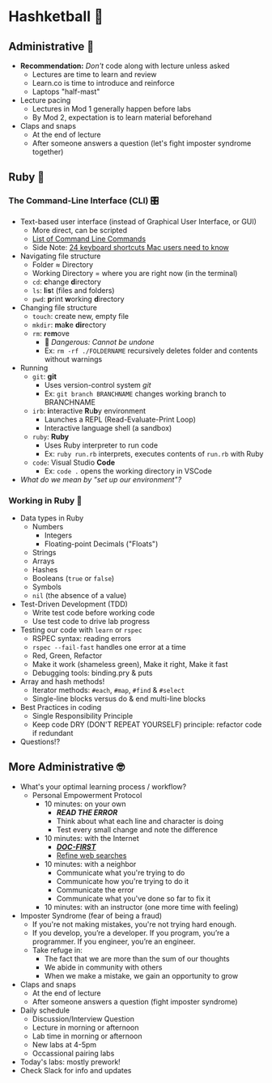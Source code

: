 # Hashketball 🏀

## Administrative 🧐

- **Recommendation:** *Don't* code along with lecture unless asked
  - Lectures are time to learn and review
  - Learn.co is time to introduce and reinforce
  - Laptops "half-mast"
- Lecture pacing
  - Lectures in Mod 1 generally happen before labs
  - By Mod 2, expectation is to learn material beforehand
- Claps and snaps
  - At the end of lecture
  - After someone answers a question (let's fight imposter syndrome together)

## Ruby 🧰

### The Command-Line Interface (CLI) 🎛

- Text-based user interface (instead of Graphical User Interface, or GUI)
  - More direct, can be scripted
  - [List of Command Line Commands](https://www.codecademy.com/articles/command-line-commands)
  - Side Note: [24 keyboard shortcuts Mac users need to know](https://www.computerworld.com/article/3023544/24-keyboard-shortcuts-mac-users-need-to-know.html)
- Navigating file structure
  - Folder ≈ Directory
  - Working Directory = where you are right now (in the terminal)
  - `cd`: **c**hange **d**irectory
  - `ls`: **l**i**s**t (files and folders)
  - `pwd`: **p**rint **w**orking **d**irectory
- Changing file structure
  - `touch`: create new, empty file
  - `mkdir`: **m**a**k**e **dir**ectory
  - `rm`: **r**e**m**ove
    - 🚨 *Dangerous: Cannot be undone*
    - Ex: `rm -rf ./FOLDERNAME` recursively deletes folder and contents without warnings
- Running
  - `git`: **git**
    - Uses version-control system *git*
    - Ex: `git branch BRANCHNAME` changes working branch to BRANCHNAME
  - `irb`: **i**nteractive **R**u**b**y environment
    - Launches a REPL (Read-Evaluate-Print Loop)
    - Interactive language shell (a sandbox)
  - `ruby`: **Ruby**
    - Uses Ruby interpreter to run code
    - Ex: `ruby run.rb` interprets, executes contents of `run.rb` with Ruby
  - `code`: Visual Studio **Code**
    - Ex: `code .` opens the working directory in VSCode
- *What do we mean by "set up our environment"?*

### Working in Ruby 💎

- Data types in Ruby
  - Numbers
    - Integers
    - Floating-point Decimals ("Floats")
  - Strings
  - Arrays
  - Hashes
  - Booleans (`true` or `false`)
  - Symbols
  - `nil` (the absence of a value)
- Test-Driven Development (TDD)
  - Write test code before working code
  - Use test code to drive lab progress
- Testing our code with `learn` or `rspec`
  - RSPEC syntax: reading errors
  - `rspec --fail-fast` handles one error at a time
  - Red, Green, Refactor
  - Make it work (shameless green), Make it right, Make it fast
  - Debugging tools: binding.pry & puts
- Array and hash methods!
  - Iterator methods: `#each`, `#map`, `#find` & `#select`
  - Single-line blocks versus do & end multi-line blocks
- Best Practices in coding
  - Single Responsibility Principle
  - Keep code DRY (DON'T REPEAT YOURSELF) principle: refactor code if redundant
- Questions!?

## More Administrative 🤓

- What's your optimal learning process / workflow?
  - Personal Empowerment Protocol
    - 10 minutes: on your own
      - ***READ THE ERROR***
      - Think about what each line and character is doing
      - Test every small change and note the difference
    - 10 minutes: with the Internet
      - [***DOC-FIRST***](https://ruby-doc.org/)
      - [Refine web searches](https://support.google.com/websearch/answer/2466433?hl=en)
    - 10 minutes: with a neighbor
      - Communicate what you're trying to do
      - Communicate how you're trying to do it
      - Communicate the error
      - Communicate what you've done so far to fix it
    - 10 minutes: with an instructor (one more time with feeling)
- Imposter Syndrome (fear of being a fraud)
  - If you're not making mistakes, you're not trying hard enough.
  - If you develop, you’re a developer. If you program, you’re a programmer. If you engineer, you’re an engineer.
  - Take refuge in:
    - The fact that we are more than the sum of our thoughts
    - We abide in community with others
    - When we make a mistake, we gain an opportunity to grow
- Claps and snaps
  - At the end of lecture
  - After someone answers a question (fight imposter syndrome)
- Daily schedule
  - Discussion/Interview Question
  - Lecture in morning or afternoon
  - Lab time in morning or afternoon
  - New labs at 4-5pm
  - Occassional pairing labs
- Today's labs: mostly prework!
- Check Slack for info and updates